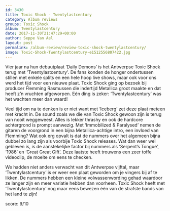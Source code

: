 ```yaml
---
id: 3430
title: Toxic Shock - Twentylastcentury
category: Album reviews
groups: Toxic Shock
album: Twentylastcentury
date: 2017-11-30T21:47:29+00:00
author: Seppe Van Ael
layout: post
permalink: /album-review/review-toxic-shock-twentylastcentury/
image: Toxic-Shock-Twentylastcentury-e1512556807422.jpg
---
```

Vier jaar na hun debuutplaat ‘Daily Demons’ is het Antwerpse Toxic Shock terug met 'Twentylastcentury'. De fans konden de honger ondertussen stillen met enkele splits en een hele hoop live shows, maar ook voor ons werd het tijd voor een nieuwe plaat. Toxic Shock ging op bezoek bij producer Flemming Rasmussen die indertijd Metallica groot maakte en dat heeft z’n vruchten afgeworpen. Eén ding is zeker: ‘Twentylastcentury’ was het wachten meer dan waard!

Veel tijd om na te denken is er niet want met ‘Iceberg’ zet deze plaat meteen met kracht in. De sound zoals we die van Toxic Shock gewoon zijn is terug van nooit weggeweest. Alles is lekker thrashy en ook de hardcore achtergrond is prompt aanwezig. Met ‘Immobilized & Paralysed’ nemen de gitaren de voorgrond in een bijna Metallica-achtige intro, een invloed van Flemming? Wat ook erg opvalt is dat de nummers over het algemeen bijna dubbel zo lang zijn als voorbije Toxic Shock releases. Wat dan weer wel gebleven is, is de aanstekelijke factor bij nummers als ‘Serpent’s Tongue’, ‘1986’ en ‘Great Great Gift’. Deze laatste heeft trouwens een zeer toffe videoclip, de moeite om eens te checken.

We hadden niet anders verwacht van dit Antwerpse vijftal, maar ‘Twentylastcentury’ is er weer een plaat geworden om je vingers bij af te likken. De nummers hebben een kleine volwassenwording gehad waardoor ze langer zijn en meer variatie hebben dan voorheen. Toxic Shock heeft met ‘Twentylastcentury’ nog maar eens bewezen één van de strafste bands van het land te zijn!

score: 9/10


